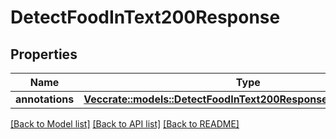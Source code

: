 # DetectFoodInText200Response

## Properties

Name | Type | Description | Notes
------------ | ------------- | ------------- | -------------
**annotations** | [**Vec<crate::models::DetectFoodInText200ResponseAnnotationsInner>**](detectFoodInText_200_response_annotations_inner.md) |  | 

[[Back to Model list]](../README.md#documentation-for-models) [[Back to API list]](../README.md#documentation-for-api-endpoints) [[Back to README]](../README.md)


